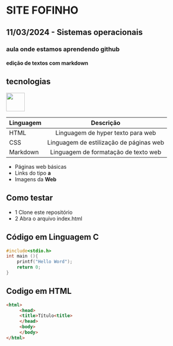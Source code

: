 # SITE FOFINHO
## 11/03/2024 - Sistemas operacionais
### aula onde estamos aprendendo github
#### edição de textos com markdown

## tecnologias
<img src="https://git-scm.com/images/logos/downloads/Git-Icon-1788C.png" style="width:50px">

|Linguagem|Descrição|
|-|:-:|
|HTML|Linguagem de hyper texto para web|
|CSS|Linguagem de estilização de páginas web|
|Markdown|Linguagem de formatação de texto web|

- Páginas web básicas
- Links do tipo **a**
- Imagens da **Web**

## Como testar
- 1 Clone este repositório
- 2 Abra o arquivo index.html

## Código em Linguagem C
```c
#include<stdio.h>
int main (){
    printf("Hello Word");
    return 0;
}
````


## Codigo em  HTML
```html
<html>
     <head>
     <title>Título<title>
     </head>
     <body>
     </body>
</html>